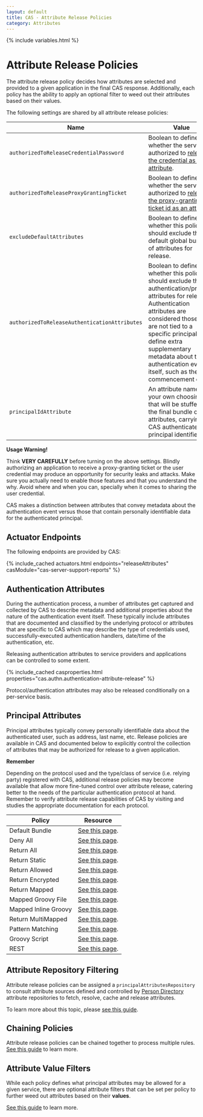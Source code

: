 ```yaml
---
layout: default
title: CAS - Attribute Release Policies
category: Attributes
---
```


{% include variables.html %}

# Attribute Release Policies

The attribute release policy decides how attributes are selected and provided to a given application in the final
CAS response. Additionally, each policy has the ability to apply an optional filter to weed out their attributes based on their values.

The following settings are shared by all attribute release policies:

| Name                                          | Value                                                                                                                                                                                                                                                                                                           |
|-----------------------------------------------|-----------------------------------------------------------------------------------------------------------------------------------------------------------------------------------------------------------------------------------------------------------------------------------------------------------------|
| `authorizedToReleaseCredentialPassword`       | Boolean to define whether the service is authorized to [release the credential as an attribute](ClearPass.html).                                                                                                                                                                                                |
| `authorizedToReleaseProxyGrantingTicket`      | Boolean to define whether the service is authorized to [release the proxy-granting ticket id as an attribute](../authentication/Configuring-Proxy-Authentication.html).                                                                                                                                         |
| `excludeDefaultAttributes`                    | Boolean to define whether this policy should exclude the default global bundle of attributes for release.                                                                                                                                                                                                       |
| `authorizedToReleaseAuthenticationAttributes` | Boolean to define whether this policy should exclude the authentication/protocol attributes for release. Authentication attributes are considered those that are not tied to a specific principal and define extra supplementary metadata about the authentication event itself, such as the commencement date. |
| `principalIdAttribute`                        | An attribute name of your own choosing that will be stuffed into the final bundle of attributes, carrying the CAS authenticated principal identifier.                                                                                                                                                           |

<div class="alert alert-warning"><strong>Usage Warning!</strong><p>Think <strong>VERY CAREFULLY</strong> before turning on 
the above settings. Blindly authorizing an application to receive a proxy-granting ticket or the user credential
may produce an opportunity for security leaks and attacks. Make sure you actually need to enable those features and that 
you understand the why. Avoid where and when you can, specially when it comes to sharing the user credential.</p></div>

CAS makes a distinction between attributes that convey metadata about the authentication event versus
those that contain personally identifiable data for the authenticated principal.

## Actuator Endpoints

The following endpoints are provided by CAS:

{% include_cached actuators.html endpoints="releaseAttributes" casModule="cas-server-support-reports" %}

## Authentication Attributes

During the authentication process, a number of attributes get captured and collected by CAS
to describe metadata and additional properties about the nature of the authentication event itself.
These typically include attributes that are documented and classified by the underlying protocol
or attributes that are specific to CAS which may describe the type of credentials used, successfully-executed
authentication handlers, date/time of the authentication, etc.

Releasing authentication attributes to service providers and applications can be
controlled to some extent.

{% include_cached casproperties.html properties="cas.authn.authentication-attribute-release" %}

Protocol/authentication attributes may also be released conditionally on a per-service basis.

## Principal Attributes

Principal attributes typically convey personally identifiable data about the authenticated user,
such as address, last name, etc. Release policies are available in CAS and documented below
to explicitly control the collection of attributes that may be authorized for release to a given application.

<div class="alert alert-info"><strong>Remember</strong><p>Depending on the protocol used and the type/class of service (i.e. relying party) registered with CAS,
additional release policies may become available that allow more fine-tuned control over attribute release, catering better to the needs of the particular
authentication protocol at hand. Remember to verify attribute release capabilities of CAS by visiting and studies the appropriate documentation for each protocol.</p></div>

| Policy               | Resource                                                          |
|----------------------|-------------------------------------------------------------------|
| Default Bundle       | [See this page](Attribute-Release-Policy-DefaultBundle.html).     |
| Deny All             | [See this page](Attribute-Release-Policy-DenyAll.html).           |
| Return All           | [See this page](Attribute-Release-Policy-ReturnAll.html).         |
| Return Static        | [See this page](Attribute-Release-Policy-ReturnStatic.html).      |
| Return Allowed       | [See this page](Attribute-Release-Policy-ReturnAllowed.html).     |
| Return Encrypted     | [See this page](Attribute-Release-Policy-ReturnEncrypted.html).   |
| Return Mapped        | [See this page](Attribute-Release-Policy-ReturnMapped.html).      |
| Mapped Groovy File   | [See this page](Attribute-Release-Policy-ExternalGroovy.html).    |
| Mapped Inline Groovy | [See this page](Attribute-Release-Policy-InlineGroovy.html).      |
| Return MultiMapped   | [See this page](Attribute-Release-Policy-ReturnMultiMapped.html). |
| Pattern Matching     | [See this page](Attribute-Release-Policy-PatternMatching.html).   |
| Groovy Script        | [See this page](Attribute-Release-Policy-GroovyScript.html).      |
| REST                 | [See this page](Attribute-Release-Policy-REST.html).              |

## Attribute Repository Filtering

Attribute release policies can be assigned a `principalAttributesRepository` to consult attribute sources
defined and controlled by [Person Directory](Attribute-Resolution.html) attribute repositories
to fetch, resolve, cache and release attributes. 

To learn more about this topic, please [see this guide](Attribute-Release-Caching.html).

## Chaining Policies

Attribute release policies can be chained together to
process multiple rules. [See this guide](Attribute-Release-Policies-Chain.html) to learn more.

## Attribute Value Filters

While each policy defines what principal attributes may be allowed for a given service,
there are optional attribute filters that can be set per policy to further weed out attributes based on their **values**.

[See this guide](Attribute-Value-Release-Policies.html) to learn more.
